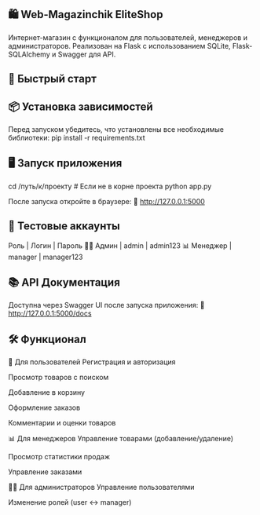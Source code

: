 ## 🛍️ Web-Magazinchik EliteShop

Интернет-магазин с функционалом для пользователей, менеджеров и администраторов. Реализован на Flask с использованием SQLite, Flask-SQLAlchemy и Swagger для API.

## 🚀 Быстрый старт

## 📦 Установка зависимостей
Перед запуском убедитесь, что установлены все необходимые библиотеки:
pip install -r requirements.txt

## 🖥️ Запуск приложения
cd /путь/к/проекту  # Если не в корне проекта
python app.py

После запуска откройте в браузере:
🔗 http://127.0.0.1:5000

## 🔑 Тестовые аккаунты
Роль	      |  Логин	 | Пароль
👨‍💼 Админ	  |  admin	 | admin123
📊 Менеджер	| manager  | manager123

## 📚 API Документация
Доступна через Swagger UI после запуска приложения:
🔗 http://127.0.0.1:5000/docs

## 🛠️ Функционал
👤 Для пользователей
Регистрация и авторизация

Просмотр товаров с поиском

Добавление в корзину

Оформление заказов

Комментарии и оценки товаров

📊 Для менеджеров
Управление товарами (добавление/удаление)

Просмотр статистики продаж

Управление заказами

👨‍💼 Для администраторов
Управление пользователями

Изменение ролей (user ↔ manager)

